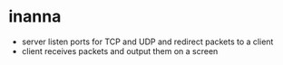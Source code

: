 # inanna

- server listen ports for TCP and UDP and redirect packets to a client
- client receives packets and output them on a screen
